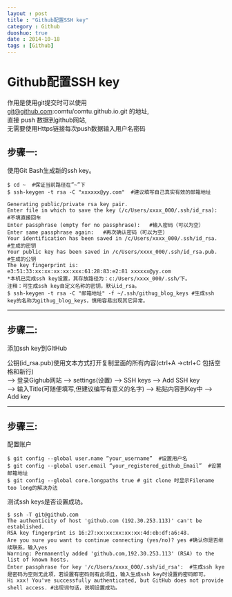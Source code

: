 ```yaml
---
layout : post
title : "Github配置SSH key"
category : Github
duoshuo: true
date : 2014-10-18
tags : [Github]
---
```


# Github配置SSH key

作用是使用git提交时可以使用   
git@github.com:comtu/comtu.github.io.git 的地址,  
直接 push 数据到github网站,  
无需要使用Https链接每次push数据输入用户名密码

<!-- more -->

## 步骤一:

使用Git Bash生成新的ssh key。

	$ cd ~  #保证当前路径在”~”下
	$ ssh-keygen -t rsa -C "xxxxxx@yy.com"  #建议填写自己真实有效的邮箱地址

	Generating public/private rsa key pair.
	Enter file in which to save the key (/c/Users/xxxx_000/.ssh/id_rsa):   #不填直接回车
	Enter passphrase (empty for no passphrase):   #输入密码（可以为空）
	Enter same passphrase again:   #再次确认密码（可以为空）
	Your identification has been saved in /c/Users/xxxx_000/.ssh/id_rsa.   #生成的密钥
	Your public key has been saved in /c/Users/xxxx_000/.ssh/id_rsa.pub.  #生成的公钥
	The key fingerprint is:
	e3:51:33:xx:xx:xx:xx:xxx:61:28:83:e2:81 xxxxxx@yy.com
	*本机已完成ssh key设置，其存放路径为：c:/Users/xxxx_000/.ssh/下。
	注释：可生成ssh key自定义名称的密钥，默认id_rsa。
	$ ssh-keygen -t rsa -C "邮箱地址" -f ~/.ssh/githug_blog_keys #生成ssh key的名称为githug_blog_keys，慎用容易出现其它异常。

****************

## 步骤二:

添加ssh key到GItHub


公钥(id_rsa.pub)使用文本方式打开复制里面的所有内容(ctrl+A ->ctrl+C 包括空格和新行)  
 –> 登录Gighub网站 –> settings(设置) –> SSH keys –> Add SSH key   
–> 输入Title(可随便填写,但建议编写有意义的名字) –> 粘贴内容到Key中 –> Add key

****************

## 步骤三:

配置账户  

	$ git config --global user.name “your_username”  #设置用户名  
	$ git config --global user.email “your_registered_github_Email”  #设置邮箱地址
	$ git config --global core.longpaths true # git clone 时显示Filename too long的解决办法

测试ssh keys是否设置成功。
	
	$ ssh -T git@github.com
	The authenticity of host 'github.com (192.30.253.113)' can't be established.
	RSA key fingerprint is 16:27:xx:xx:xx:xx:xx:4d:eb:df:a6:48.
	Are you sure you want to continue connecting (yes/no)? yes #确认你是否继续联系，输入yes
	Warning: Permanently added 'github.com,192.30.253.113' (RSA) to the list of known hosts.
	Enter passphrase for key '/c/Users/xxxx_000/.ssh/id_rsa':  #生成ssh kye是密码为空则无此项，若设置有密码则有此项且，输入生成ssh key时设置的密码即可。
	Hi xxx! You've successfully authenticated, but GitHub does not provide shell access. #出现词句话，说明设置成功。


